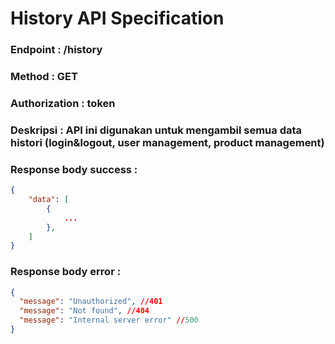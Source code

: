 # History API Specification

### Endpoint : /history

### Method : GET

### Authorization : token

### Deskripsi : API ini digunakan untuk mengambil semua data histori (login&logout, user management, product management)

### Response body success :

```json
{
    "data": [
        {
            ...
        },
    ]
}
```

### Response body error :

```json
{
  "message": "Unauthorized", //401
  "message": "Not found", //404
  "message": "Internal server error" //500
}
```
